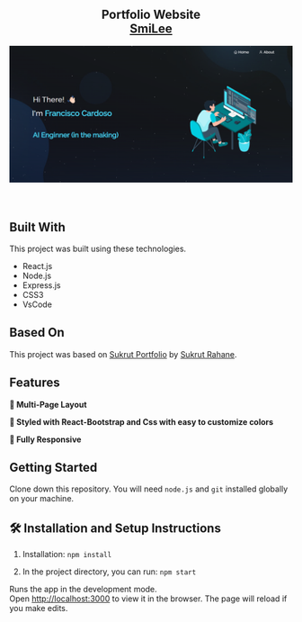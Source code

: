 <h2 align="center">
  Portfolio Website<br/>
  <a href="https://smileee.netlify.app/" target="_blank">SmiLee</a>
</h2>
<div align="center">
  <img alt="Demo" src="./Images/interface.png" />
</div>

<br/>

<br/>

## Built With

This project was built using these technologies.

- React.js
- Node.js
- Express.js
- CSS3
- VsCode

## Based On

This project was based on [Sukrut Portfolio](https://github.com/sukrutrahane/Sukrut-Portfolio) by [Sukrut Rahane](https://github.com/sukrutrahane).

## Features

**📖 Multi-Page Layout**

**🎨 Styled with React-Bootstrap and Css with easy to customize colors**

**📱 Fully Responsive**

## Getting Started

Clone down this repository. You will need `node.js` and `git` installed globally on your machine.

## 🛠 Installation and Setup Instructions

1. Installation: `npm install`

2. In the project directory, you can run: `npm start`

Runs the app in the development mode.\
Open [http://localhost:3000](http://localhost:3000) to view it in the browser.
The page will reload if you make edits.
